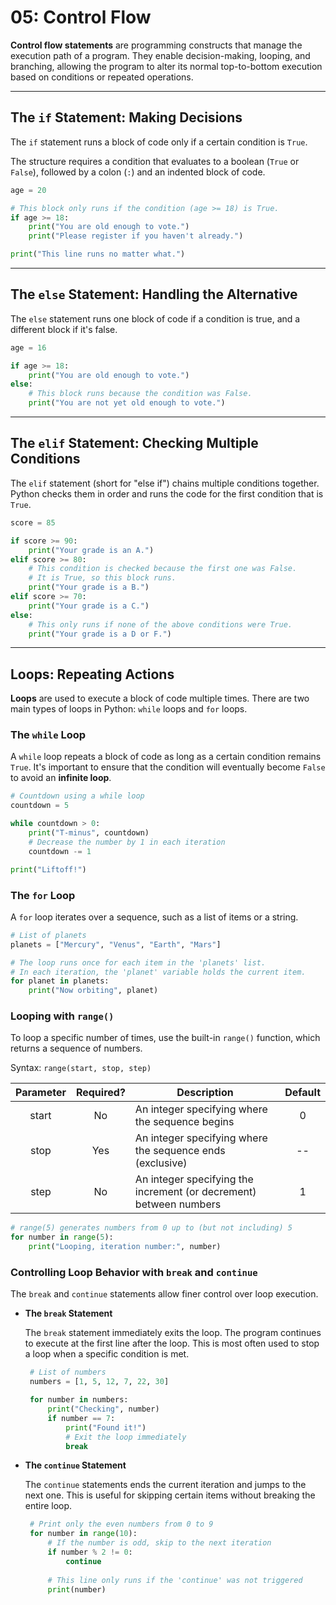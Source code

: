 # 05: Control Flow

**Control flow statements** are programming constructs that manage the execution path of a program. They enable decision-making, looping, and branching, allowing the program to alter its normal top-to-bottom execution based on conditions or repeated operations.

---

## The `if` Statement: Making Decisions

The `if` statement runs a block of code only if a certain condition is `True`.

The structure requires a condition that evaluates to a boolean (`True` or `False`), followed by a colon (`:`) and an indented block of code.

```python
age = 20

# This block only runs if the condition (age >= 18) is True.
if age >= 18:
    print("You are old enough to vote.")
    print("Please register if you haven't already.")

print("This line runs no matter what.")
```

---

## The `else` Statement: Handling the Alternative

The `else` statement runs one block of code if a condition is true, and a different block if it's false.

```python
age = 16

if age >= 18:
    print("You are old enough to vote.")
else:
    # This block runs because the condition was False.
    print("You are not yet old enough to vote.")
```

---

## The `elif` Statement: Checking Multiple Conditions

The `elif` statement (short for "else if") chains multiple conditions together. Python checks them in order and runs the code for the first condition that is `True`.

```python
score = 85

if score >= 90:
    print("Your grade is an A.")
elif score >= 80:
    # This condition is checked because the first one was False.
    # It is True, so this block runs.
    print("Your grade is a B.")
elif score >= 70:
    print("Your grade is a C.")
else:
    # This only runs if none of the above conditions were True.
    print("Your grade is a D or F.")
```

---

## Loops: Repeating Actions

**Loops** are used to execute a block of code multiple times. There are two main types of loops in Python: `while` loops and `for` loops.

### The `while` Loop

A `while` loop repeats a block of code as long as a certain condition remains `True`. It's important to ensure that the condition will eventually become `False` to avoid an **infinite loop**.

```python
# Countdown using a while loop
countdown = 5

while countdown > 0:
    print("T-minus", countdown)
    # Decrease the number by 1 in each iteration
    countdown -= 1

print("Liftoff!")
```

### The `for` Loop

A `for` loop iterates over a sequence, such as a list of items or a string.

```python
# List of planets
planets = ["Mercury", "Venus", "Earth", "Mars"]

# The loop runs once for each item in the 'planets' list.
# In each iteration, the 'planet' variable holds the current item.
for planet in planets:
    print("Now orbiting", planet)
```

### Looping with `range()`

To loop a specific number of times, use the built-in `range()` function, which returns a sequence of numbers.

Syntax: `range(start, stop, step)`

| Parameter | Required? | Description                                                        | Default |
| :-------: | :-------: | ------------------------------------------------------------------ | :-----: |
|   start   |    No     | An integer specifying where the sequence begins                    |    0    |
|   stop    |    Yes    | An integer specifying where the sequence ends (exclusive)          |   --    |
|   step    |    No     | An integer specifying the increment (or decrement) between numbers |    1    |

```python
# range(5) generates numbers from 0 up to (but not including) 5
for number in range(5):
    print("Looping, iteration number:", number)
```

### Controlling Loop Behavior with `break` and `continue`

The `break` and `continue` statements allow finer control over loop execution.

- **The `break` Statement**
  
   The `break` statement immediately exits the loop. The program continues to execute at the first line after the loop. This is most often used to stop a loop when a specific condition is met.

   ```python
    # List of numbers
    numbers = [1, 5, 12, 7, 22, 30]

    for number in numbers:
        print("Checking", number)
        if number == 7:
            print("Found it!")
            # Exit the loop immediately
            break
   ```

- **The `continue` Statement**
  
   The `continue` statements ends the current iteration and jumps to the next one. This is useful for skipping certain items without breaking the entire loop.

   ```python
    # Print only the even numbers from 0 to 9
    for number in range(10):
        # If the number is odd, skip to the next iteration
        if number % 2 != 0:
            continue
        
        # This line only runs if the 'continue' was not triggered
        print(number)
   ```
